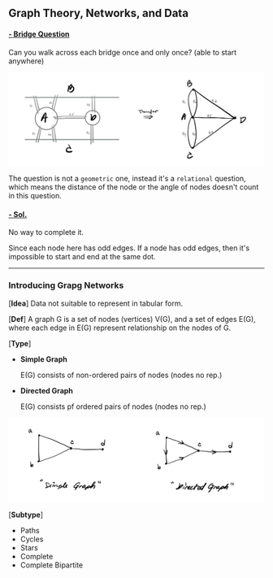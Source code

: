 ## **Graph Theory, Networks, and Data**

#### **<ins>- Bridge Question</ins>**  

Can you walk across each bridge once and only once? (able to start anywhere)
<p align="center" width="100%">
    <img align="center" src="Img/bridge_q.jpg" width="750" />
</p>

The question is not a `geometric` one, instead it's a `relational` question, which means the distance of the node or the angle of nodes doesn't count in this question.

#### **<ins>- Sol.</ins>**  

No way to complete it. 

Since each node here has odd edges. If a node has odd edges, then it's impossible to start and end at the same dot.

---

### **Introducing Grapg Networks** 

[**Idea**] Data not suitable to represent in tabular form.

[**Def**] A graph G is a set of nodes (vertices) V(G), and a set of edges E(G), where each edge in E(G) represent relationship on the nodes of G.

[**Type**]
- **Simple Graph**

    E(G) consists of non-ordered pairs of nodes (nodes no rep.)
- **Directed Graph**

    E(G) consists pf ordered pairs of nodes (nodes no rep.)
<p align="center" width="100%">
    <img align="center" src="Img/graph_type.jpg" width="750" />
</p>

[**Subtype**]
* Paths
* Cycles
* Stars
* Complete
* Complete Bipartite